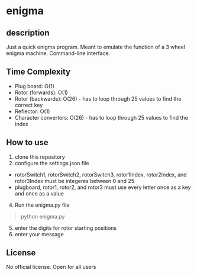 # enigma

## description
Just a quick enigma program. Meant to emulate the function of a 3 wheel enigma machine. Command-line interface.

## Time Complexity
- Plug board: O(1)
- Rotor (forwards): O(1)
- Rotor (backwards): O(26) - has to loop through 25 values to find the correct key
- Reflector: O(1)
- Character converters: O(26) - has to loop through 25 values to find the index

## How to use
1. clone this repository
2. configure the settings.json file
  - rotorSwitch1, rotorSwitch2, rotorSwitch3, rotor1Index, rotor2Index, and rotor3Index must be integeres between 0 and 25
  - plugboard, rotor1, rotor2, and rotor3 must use every letter once as a key and once as a value
4. Run the enigma.py file
  > python enigma.py
5. enter the digits for rotor starting positions
6. enter your message

## License
No official license. Open for all users
